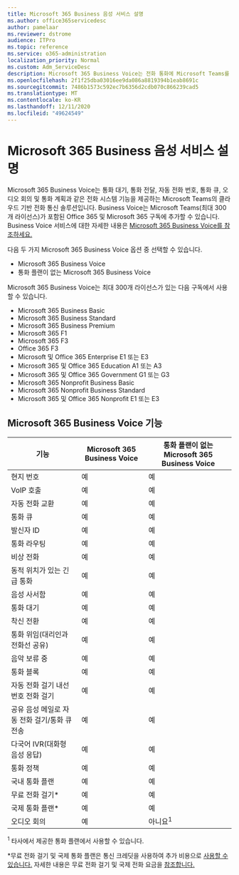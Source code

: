 ```yaml
---
title: Microsoft 365 Business 음성 서비스 설명
ms.author: office365servicedesc
author: pamelaar
ms.reviewer: dstrome
audience: ITPro
ms.topic: reference
ms.service: o365-administration
localization_priority: Normal
ms.custom: Adm_ServiceDesc
description: Microsoft 365 Business Voice는 전화 통화에 Microsoft Teams를 사용할 수 있는 추가 기능 서비스입니다. 이는 전화 시스템, 국내 통화 플랜, SMS 및 오디오 회의를 결합합니다.
ms.openlocfilehash: 2f1f25dba03016ee9da086a8819394b1eab8691c
ms.sourcegitcommit: 7486b1573c592ec7b6356d2cdb070c866239cad5
ms.translationtype: MT
ms.contentlocale: ko-KR
ms.lasthandoff: 12/11/2020
ms.locfileid: "49624549"
---
```

# <a name="microsoft-365-business-voice-service-description"></a>Microsoft 365 Business 음성 서비스 설명

Microsoft 365 Business Voice는 통화 대기, 통화 전달, 자동 전화 번호, 통화 큐, 오디오 회의 및 통화 계획과 같은 전화 시스템 기능을 제공하는 Microsoft Teams의 클라우드 기반 전화 통신 솔루션입니다. Business Voice는 Microsoft Teams(최대 300개 라이선스)가 포함된 Office 365 및 Microsoft 365 구독에 추가할 수 있습니다. Business Voice 서비스에 대한 자세한 내용은 [Microsoft 365 Business Voice를 참조하세요.](https://docs.microsoft.com/MicrosoftTeams/business-voice/whats-business-voice)

다음 두 가지 Microsoft 365 Business Voice 옵션 중 선택할 수 있습니다.

- Microsoft 365 Business Voice
- 통화 플랜이 없는 Microsoft 365 Business Voice

Microsoft 365 Business Voice는 최대 300개 라이선스가 있는 다음 구독에서 사용할 수 있습니다.

- Microsoft 365 Business Basic
- Microsoft 365 Business Standard
- Microsoft 365 Business Premium
- Microsoft 365 F1
- Microsoft 365 F3
- Office 365 F3
- Microsoft 및 Office 365 Enterprise E1 또는 E3
- Microsoft 365 및 Office 365 Education A1 또는 A3
- Microsoft 365 및 Office 365 Government G1 또는 G3
- Microsoft 365 Nonprofit Business Basic
- Microsoft 365 Nonprofit Business Standard
- Microsoft 365 및 Office 365 Nonprofit E1 또는 E3

## <a name="microsoft-365-business-voice-features"></a>Microsoft 365 Business Voice 기능

| 기능 | Microsoft 365 Business Voice | 통화 플랜이 없는 Microsoft 365 Business Voice |
|--------------------------------------------------------|----------------------------------|-------------------------------------------------------|
| 현지 번호                                          | 예                              | 예                                                   |
| VoIP 호출                                           | 예                              | 예                                                   |
| 자동 전화 교환                                        | 예                              | 예                                                   |
| 통화 큐                                             | 예                              | 예                                                   |
| 발신자 ID                                              | 예                              | 예                                                   |
| 통화 라우팅                                           | 예                              | 예                                                   |
| 비상 전화                                      | 예                              | 예                                                   |
| 동적 위치가 있는 긴급 통화                | 예                              | 예                                                   |
| 음성 사서함                                             | 예                              | 예                                                   |
| 통화 대기                                              | 예                              | 예                                                   |
| 착신 전환                                        | 예                              | 예                                                   |
| 통화 위임(대리인과 전화선 공유)   | 예                              | 예                                                   |
| 음악 보류 중                                          | 예                              | 예                                                   |
| 통화 블록                                             | 예                              | 예                                                   |
| 자동 전화 걸기 내선 번호 전화 걸기                       | 예                              | 예                                                   |
| 공유 음성 메일로 자동 전화 걸기/통화 큐 전송 | 예                              | 예                                                   |
| 다국어 IVR(대화형 음성 응답)          | 예                              | 예                                                   |
| 통화 정책                                         | 예                              | 예                                                   |
| 국내 통화 플랜                                  | 예                              | 예                                                    |
| 무료 전화 걸기\*                                    | 예                              | 예                                                    |
| 국제 통화 플랜\*                           | 예                              | 예                                                    |
| 오디오 회의                                     | 예                              | 아니요<sup>1</sup>                                                   |

<sup>1</sup> 타사에서 제공한 통화 플랜에서 사용할 수 있습니다.

\*무료 전화 걸기 및 국제 통화 플랜은 통신 크레딧을 사용하여 추가 비용으로 [사용할 수 있습니다.](https://docs.microsoft.com/microsoftteams/what-are-communications-credits) 자세한 내용은 무료 [](https://docs.microsoft.com/microsoftteams/toll-free-dialing-limitations-and-restrictions) 전화 걸기 및 국제 전화 요금을 [참조합니다.](https://www.microsoft.com/microsoft-365/microsoft-teams/voice-calling?rtc=1#ow-download-rates)
